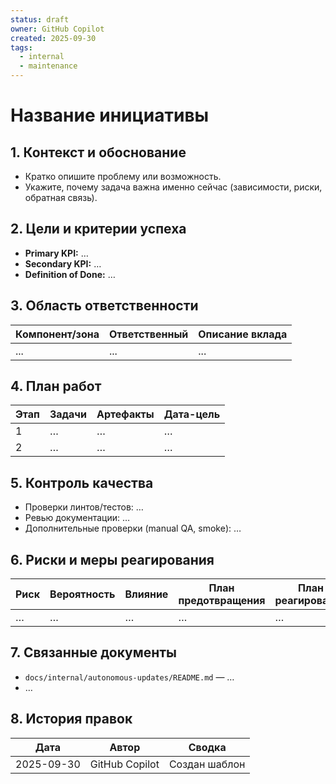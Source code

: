 ```yaml
---
status: draft
owner: GitHub Copilot
created: 2025-09-30
tags:
  - internal
  - maintenance
---
```


# Название инициативы

## 1. Контекст и обоснование
- Кратко опишите проблему или возможность.
- Укажите, почему задача важна именно сейчас (зависимости, риски, обратная связь).

## 2. Цели и критерии успеха
- **Primary KPI:** …
- **Secondary KPI:** …
- **Definition of Done:** …

## 3. Область ответственности
| Компонент/зона | Ответственный | Описание вклада |
| --- | --- | --- |
| ... | ... | ... |

## 4. План работ
| Этап | Задачи | Артефакты | Дата-цель |
| --- | --- | --- | --- |
| 1 | … | … | … |
| 2 | … | … | … |

## 5. Контроль качества
- Проверки линтов/тестов: …
- Ревью документации: …
- Дополнительные проверки (manual QA, smoke): …

## 6. Риски и меры реагирования
| Риск | Вероятность | Влияние | План предотвращения | План реагирования |
| --- | --- | --- | --- | --- |
| … | … | … | … | … |

## 7. Связанные документы
- `docs/internal/autonomous-updates/README.md` — …
- …

## 8. История правок
| Дата | Автор | Сводка |
| --- | --- | --- |
| 2025-09-30 | GitHub Copilot | Создан шаблон |

